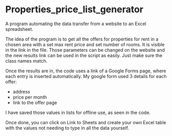 # Properties_price_list_generator
A program automating the data transfer from a website to an Excel spreadsheet.

The idea of the program is to get all the offers for properties for rent in a chosen area with a set max rent price and set number of rooms. It is visible in the link in the file. Those parameters can be changed on the website and the new results link can be used in the script as easily. Just make sure the class names match. 

Once the results are in, the code uses a link of a Google Forms page, where each entry is inserted automatically. My google form used 3 details for each offer:
- address
- price per month
- link to the offer page

I have saved those values in lists for offline use, as seen in the code. 

Once done, you can click on Link to Sheets and create your own Excel table with the values not needing to type in all the data yourself. 
